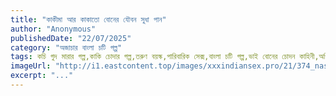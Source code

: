 ```yaml
---
title: "কাকীমা আর কাকাতো বোনের যৌবন সুধা পান"
author: "Anonymous"
publishedDate: "22/07/2025"
category: "অজাচার বাংলা চটি গল্প"
tags: কচি গুদ মারার গল্প,কাকি চোদার গল্প,তরুণ বয়স্ক,পারিবারিক সেক্স,বাংলা চটি গল্প,ভাই বোনের চোদন কাহিনী,অর্গি সেক্স,কচি গুদ মারার গল্প,কচি মাই,কলেজ গার্ল সেক্স,টিনেজার সেক্স,থ্রীসাম চুদাচুদির গল্প,পারিবারিক সেক্স,ভাই বোনের চোদন কাহিনী,অর্গি সেক্স,কচি গুদ মারার গল্প,কচি মাই,কলেজ গার্ল সেক্স,টিনেজার সেক্স,থ্রীসাম চুদাচুদির গল্প,পারিবারিক সেক্স,ভাই বোনের চোদন কাহিনী,অর্গি সেক্স,কচি গুদ মারার গল্প,কচি মাই,কলেজ গার্ল সেক্স,টিনেজার সেক্স,থ্রীসাম চুদাচুদির গল্প,পারিবারিক সেক্স,ভাই বোনের চোদন কাহিনী,কচি গুদ মারার গল্প,কচি মাই,টিনেজার সেক্স,তরুণ বয়স্ক,প্রথমবার চোদার গল্প,বাংলা চটি গল্প,শালী জামাইবাবুর চোদন কাহিনী,অর্গি সেক্স,কচি গুদ মারার গল্প,কচি মাই,কলেজ গার্ল সেক্স,টিনেজার সেক্স,থ্রীসাম চুদাচুদির গল্প,পারিবারিক সেক্স,ভাই বোনের চোদন কাহিনী,অর্গি সেক্স,কচি গুদ মারার গল্প,কচি মাই,কলেজ গার্ল সেক্স,টিনেজার সেক্স,থ্রীসাম চুদাচুদির গল্প,পারিবারিক সেক্স,ভাই বোনের চোদন কাহিনী,অর্গি সেক্স,কচি গুদ মারার গল্প,কচি মাই,কলেজ গার্ল সেক্স,টিনেজার সেক্স,থ্রীসাম চুদাচুদির গল্প,পারিবারিক সেক্স,ভাই বোনের চোদন কাহিনী,কচি গুদ মারার গল্প,কচি মাই,টিনেজার সেক্স,তরুণ বয়স্ক,প্রথমবার চোদার গল্প,বাংলা চটি গল্প,শালী জামাইবাবুর চোদন কাহিনী,কচি গুদ মারার গল্প,কচি মাই,টিনেজার সেক্স,তরুণ বয়স্ক,প্রথমবার চোদার গল্প,বাংলা চটি গল্প,শালী জামাইবাবুর চোদন কাহিনী,কচি গুদ মারার গল্প,কচি মাই,টিনেজার সেক্স,পারিবারিক সেক্স,বাংলা পানু গল্প,ভাই বোনের চোদন কাহিনী,কচি গুদ মারার গল্প,কচি মাই,টিনেজার সেক্স,তরুণ বয়স্ক,প্রথমবার চোদার গল্প,বাংলা চটি গল্প,শালী জামাইবাবুর চোদন কাহিনী,কচি গুদ মারার গল্প,তরুণ বয়স্ক,প্রথমবার চোদার গল্প,বাংলা চটি গল্প,কচি গুদ মারার গল্প,তরুণ বয়স্ক,প্রথমবার চোদার গল্প,বাংলা চটি গল্প,কচি গুদ মারার গল্প,তরুণ বয়স্ক,প্রথমবার চোদার গল্প,বাংলা চটি গল্প
imageUrl: "http://i1.eastcontent.top/images/xxxindiansex.pro/21/374_nasty_sex.jpg"
excerpt: "..."
---
```



